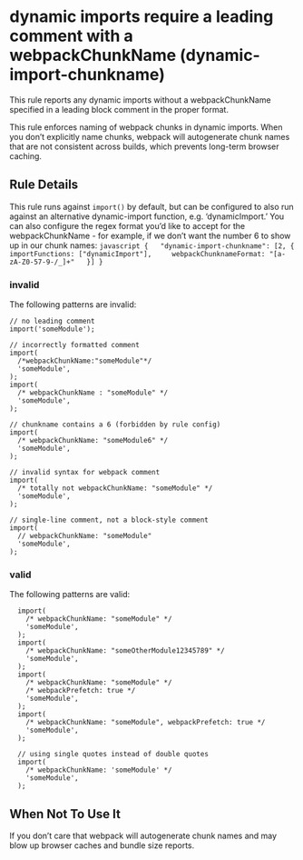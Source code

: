 dynamic imports require a leading comment with a webpackChunkName (dynamic-import-chunkname)
============================================================================================

This rule reports any dynamic imports without a webpackChunkName specified in a leading block comment in the proper format.

This rule enforces naming of webpack chunks in dynamic imports. When you don’t explicitly name chunks, webpack will autogenerate chunk names that are not consistent across builds, which prevents long-term browser caching.

Rule Details
------------

This rule runs against `import()` by default, but can be configured to also run against an alternative dynamic-import function, e.g. ‘dynamicImport.’ You can also configure the regex format you’d like to accept for the webpackChunkName - for example, if we don’t want the number 6 to show up in our chunk names: `javascript {   "dynamic-import-chunkname": [2, {     importFunctions: ["dynamicImport"],     webpackChunknameFormat: "[a-zA-Z0-57-9-/_]+"   }] }`

### invalid

The following patterns are invalid:

    // no leading comment
    import('someModule');

    // incorrectly formatted comment
    import(
      /*webpackChunkName:"someModule"*/
      'someModule',
    );
    import(
      /* webpackChunkName : "someModule" */
      'someModule',
    );

    // chunkname contains a 6 (forbidden by rule config)
    import(
      /* webpackChunkName: "someModule6" */
      'someModule',
    );

    // invalid syntax for webpack comment
    import(
      /* totally not webpackChunkName: "someModule" */
      'someModule',
    );

    // single-line comment, not a block-style comment
    import(
      // webpackChunkName: "someModule"
      'someModule',
    );

### valid

The following patterns are valid:

      import(
        /* webpackChunkName: "someModule" */
        'someModule',
      );
      import(
        /* webpackChunkName: "someOtherModule12345789" */
        'someModule',
      );
      import(
        /* webpackChunkName: "someModule" */
        /* webpackPrefetch: true */
        'someModule',
      );
      import(
        /* webpackChunkName: "someModule", webpackPrefetch: true */
        'someModule',
      );

      // using single quotes instead of double quotes
      import(
        /* webpackChunkName: 'someModule' */
        'someModule',
      );

When Not To Use It
------------------

If you don’t care that webpack will autogenerate chunk names and may blow up browser caches and bundle size reports.
